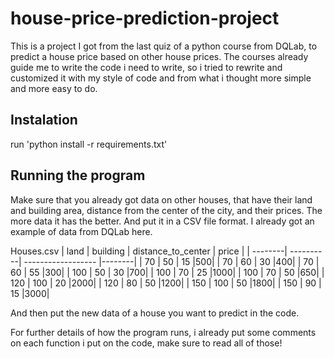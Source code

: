 # house-price-prediction-project
This is a project I got from the last quiz of a python course from DQLab, to predict a house price based on other house prices.
The courses already guide me to write the code i need to write, so i tried to rewrite and customized it with my style of code 
and from what i thought more simple and more easy to do.

## Instalation
run 'python install -r requirements.txt'

## Running the program
Make sure that you already got data on other houses, that have their land and building area, distance from the center of the city, and their prices. 
The more data it has the better. And put it in a CSV file format. 
I already got an example of data from DQLab here.

Houses.csv
| land    | building  | distance_to_center | price  |
| --------| ----------| ------------------ |--------|
| 70      | 50        | 15                 |500|
| 70      | 60        | 30                 |400|
| 70      | 60        | 55                 |300|
| 100     | 50        | 30                 |700|
| 100     | 70        | 25                 |1000|
| 100     | 70        | 50                 |650|
| 120     | 100       | 20                 |2000|
| 120     | 80        | 50                 |1200|
| 150     | 100       | 50                 |1800|
| 150     | 90        | 15                 |3000|

And then put the new data of a house you want to predict in the code.

For further details of how the program runs, i already put some comments on each function i put on the code, make sure to read all of those!
